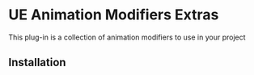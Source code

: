 # UE Animation Modifiers Extras

This plug-in is a collection of animation modifiers to use in your project

## Installation

